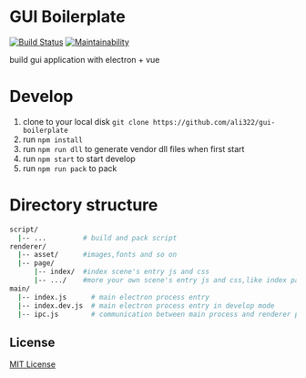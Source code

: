# GUI Boilerplate

[![Build Status](https://travis-ci.org/ali322/gui-boilerplate.svg?branch=master)](https://travis-ci.org/ali322/gui-boilerplate)
[![Maintainability](https://api.codeclimate.com/v1/badges/e99864723feb8265a24b/maintainability)](https://codeclimate.com/github/ali322/gui-boilerplate/maintainability)

build gui application with electron + vue

Develop
===
1. clone to your local disk `git clone https://github.com/ali322/gui-boilerplate`
2. run `npm install`
3. run `npm run dll` to generate vendor dll files when first start
4. run `npm start` to start develop
5. run `npm run pack` to pack


Directory structure
===

```sh
script/
  |-- ...         # build and pack script
renderer/
  |-- asset/      #images,fonts and so on
  |-- page/
      |-- index/  #index scene's entry js and css
      |-- .../    #more your own scene's entry js and css,like index page
main/
  |-- index.js      # main electron process entry
  |-- index.dev.js  # main electron process entry in develop mode
  |-- ipc.js        # communication between main process and renderer process
```

## License

[MIT License](http://en.wikipedia.org/wiki/MIT_License)